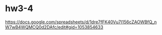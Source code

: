 # hw3-4
https://docs.google.com/spreadsheets/d/1dre7fFK40Vu7I156cZAOWBfQ_nW7wB4WQMCQ0d2DAfc/edit#gid=1053854633
